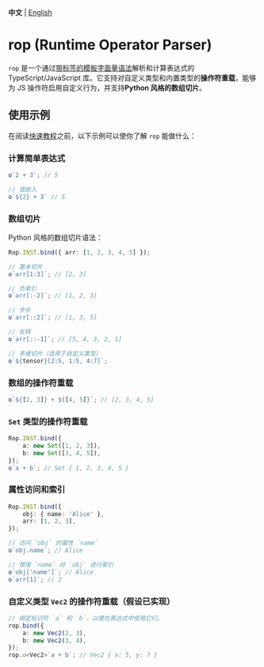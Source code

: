 **中文** | [English](./README.md)

# rop (Runtime Operator Parser)

`rop` 是一个通过[带标签的模板字面量语法](https://developer.mozilla.org/en-US/docs/Web/JavaScript/Reference/Template_literals#tagged_templates)解析和计算表达式的 TypeScript/JavaScript 库。它支持对自定义类型和内置类型的**操作符重载**，能够为 JS 操作符启用自定义行为，并支持**Python 风格的数组切片**。

## 使用示例

在阅读[快速教程](./test/quick-tutorial.test.ts)之前，以下示例可以使你了解 `rop` 能做什么：

### 计算简单表达式

```ts
o`2 + 3`; // 5

// 值嵌入
o`${2} + 3` // 5
```

### 数组切片

Python 风格的数组切片语法：

```ts
Rop.INST.bind({ arr: [1, 2, 3, 4, 5] });

// 基本切片
o`arr[1:3]`; // [2, 3]

// 负索引
o`arr[:-2]`; // [1, 2, 3]

// 步长
o`arr[::2]`; // [1, 3, 5]

// 反转
o`arr[::-1]`; // [5, 4, 3, 2, 1]

// 多维切片（适用于自定义类型）
o`${tensor}[2:5, 1:5, 4:7]`;
```

### 数组的操作符重载

```ts
o`${[2, 3]} + ${[4, 5]}`; // [2, 3, 4, 5]
```

### `Set` 类型的操作符重载

```ts
Rop.INST.bind({
	a: new Set([1, 2, 3]),
	b: new Set([3, 4, 5]),
});
o`a + b`; // Set { 1, 2, 3, 4, 5 }
```

### 属性访问和索引

```ts
Rop.INST.bind({
	obj: { name: 'Alice' },
	arr: [1, 2, 3],
});

// 访问 `obj` 的属性 `name`
o`obj.name`; // Alice

// 使用 `name` 对 `obj` 进行索引
o`obj['name']`; // Alice
o`arr[1]`; // 2
```

### 自定义类型 `Vec2` 的操作符重载（假设已实现）

```ts
// 绑定标识符 `a` 和 `b`，以便在表达式中使用它们。
rop.bind({
	a: new Vec2(2, 3),
	b: new Vec2(3, 4),
});
rop.o<Vec2>`a + b`; // Vec2 { x: 5, y: 7 }
```
